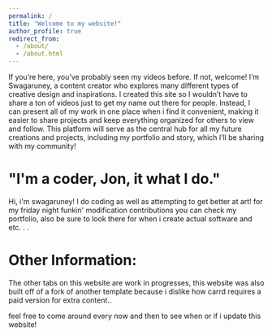 ```yaml
---
permalink: /
title: "Welcome to my website!"
author_profile: true
redirect_from: 
  - /about/
  - /about.html
---
```


If you’re here, you’ve probably seen my videos before. If not, welcome! I’m Swagaruney, a content creator who explores many different types of creative design and inspirations. I created this site so I wouldn’t have to share a ton of videos just to get my name out there for people. Instead, I can present all of my work in one place when i find it convenient, making it easier to share projects and keep everything organized for others to view and follow. This platform will serve as the central hub for all my future creations and projects, including my portfolio and story, which I’ll be sharing with my community!

"I'm a coder, Jon, it what I do."
======
Hi, i'm swagaruney! I do coding as well as attempting to get better at art! for my friday night funkin' modification contributions you can check my portfolio, also be sure to look there for when i create actual software and etc. . .

Other Information:
======
The other tabs on this website are work in progresses, this website was also built off of a fork of another template because i dislike how carrd requires a paid version for extra content..

feel free to come around every now and then to see when or if i update this website!